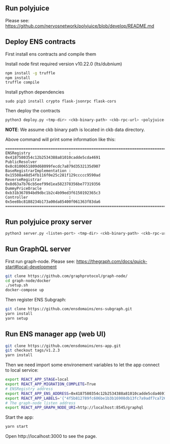 
## Run polyjuice

Please see: https://github.com/nervosnetwork/polyjuice/blob/develop/README.md

## Deploy ENS contracts

First install ens contracts and compile them

Install node first required version v10.22.0 (lts/dubnium)

``` bash
npm install -g truffle
npm install
truffle compile
```

Install python dependencies

```
sudo pip3 install crypto flask-jsonrpc flask-cors
```

Then deploy the contracts

``` bash
python3 deploy.py <tmp-dir> <ckb-binary-path> <ckb-rpc-url> <polyjuice-rpc-url>
```
**NOTE**: We assume ckb binary path is located in ckb data directory.

Above command will print some information like this:
```
========================================================================
ENSRegistry                 : 0x4187580354c12b2534388a81010cadde5cda4691
PublicResolver              : 0x8c8100651809d68099fecdc7a879d3532135d907
BaseRegistrarImplementation : 0x15508a48d54fb116f0e25c281f129ccccc9590ad
ReverseRegistrar            : 0x8d63a7b76cb5eef99d1ea582378356be77319356
DummyPriceOracle            : 0xb31b367894bd9dbc1b2c4b99ed3f6150192365c3
Controller                  : 0x5ee8bc8188234b173a00da85400f061363f83da6
========================================================================
```

## Run polyjuice proxy server

``` bash
python3 server.py <listen-port> <tmp-dir> <ckb-binary-path> <ckb-rpc-url> <polyjuice-rpc-url>
```

## Run GraphQL server

First run graph-node. Please see: https://thegraph.com/docs/quick-start#local-development

``` bash
git clone https://github.com/graphprotocol/graph-node/
cd graph-node/docker
./setup.sh
docker-compose up
```

Then register ENS Subgraph:
``` bash
git clone https://github.com/ensdomains/ens-subgraph.git
yarn install
yarn setup
```

## Run ENS manager app (web UI)

``` bash
git clone https://github.com/ensdomains/ens-app.git
git checkout tags/v1.2.3
yarn install
```

Then we need import some environement variables to let the app connect to local service:
``` bash
export REACT_APP_STAGE=local
export REACT_APP_MIGRATION_COMPLETE=True
# ENSRegistry address
export REACT_APP_ENS_ADDRESS=0x4187580354c12b2534388a81010cadde5cda4691
export REACT_APP_LABELS='{"4f5b812789fc606be1b3b16908db13fc7a9adf7ca72641f84d75b47069d3d7f0":"eth"}'
# The graph-node listen address
export REACT_APP_GRAPH_NODE_URI=http://localhost:8545/graphql
```

Start the app:

``` bash
yarn start
```

Open http://localhost:3000 to see the page.

